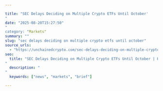 ```yaml
---

title: "SEC Delays Deciding on Multiple Crypto ETFs Until October'"
date: "2025-08-20T15:27:50""
category: "Markets"
summary: ""
slug: "sec delays deciding on multiple crypto etfs until october"
source_urls:
  - "https://unchainedcrypto.com/sec-delays-deciding-on-multiple-crypto-etfs-until-october/"
seo:
  title: "SEC Delays Deciding on Multiple Crypto ETFs Until October | Hash n Hedge'"
  description: ""
  keywords: ["news", "markets", "brief"]

---
```


